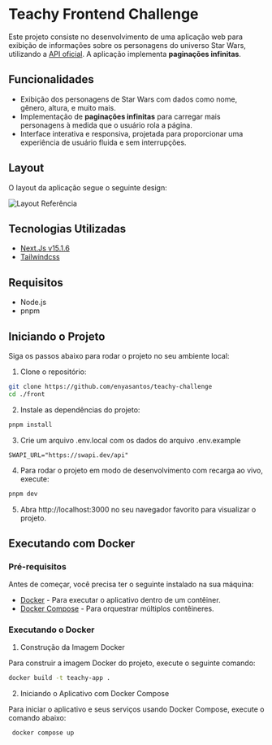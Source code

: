 # Teachy Frontend Challenge

Este projeto consiste no desenvolvimento de uma aplicação web para exibição de informações sobre os personagens do universo Star Wars, utilizando a [API oficial](https://swapi.dev/). A aplicação implementa **paginações infinitas**.

## Funcionalidades

- Exibição dos personagens de Star Wars com dados como nome, gênero, altura, e muito mais.
- Implementação de **paginações infinitas** para carregar mais personagens à medida que o usuário rola a página.
- Interface interativa e responsiva, projetada para proporcionar uma experiência de usuário fluida e sem interrupções.

## Layout

O layout da aplicação segue o seguinte design:

![Layout Referência](https://github.com/user-attachments/assets/96bfbf45-66fe-4dfd-98a1-d65e9c9b91fc)

## Tecnologias Utilizadas

- [Next.Js v15.1.6](https://nextjs.org/)
- [Tailwindcss](https://tailwindcss.com/)

## Requisitos

- Node.js
- pnpm

## Iniciando o Projeto

Siga os passos abaixo para rodar o projeto no seu ambiente local:

1. Clone o repositório:

```sh
git clone https://github.com/enyasantos/teachy-challenge
cd ./front
```

2. Instale as dependências do projeto:

```sh
pnpm install
```

3. Crie um arquivo .env.local com os dados do arquivo .env.example

```
SWAPI_URL="https://swapi.dev/api"
```

4. Para rodar o projeto em modo de desenvolvimento com recarga ao vivo, execute:

```sh
pnpm dev
```

5. Abra http://localhost:3000 no seu navegador favorito para visualizar o projeto.

## Executando com Docker

### Pré-requisitos

Antes de começar, você precisa ter o seguinte instalado na sua máquina:

- [Docker](https://www.docker.com/get-started) - Para executar o aplicativo dentro de um contêiner.
- [Docker Compose](https://docs.docker.com/compose/) - Para orquestrar múltiplos contêineres.

### Executando o Docker

1. Construção da Imagem Docker

Para construir a imagem Docker do projeto, execute o seguinte comando:

```sh
docker build -t teachy-app .
```

2. Iniciando o Aplicativo com Docker Compose

Para iniciar o aplicativo e seus serviços usando Docker Compose, execute o comando abaixo:

```sh
 docker compose up
```
